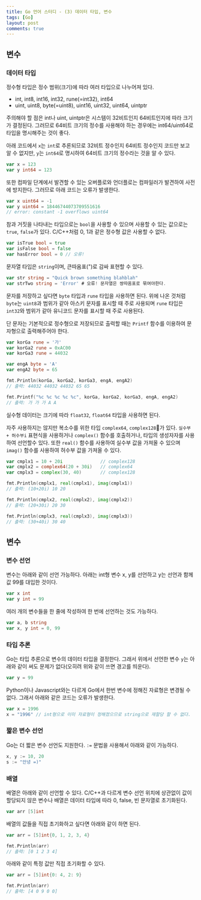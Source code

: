 ```yaml
---
title: Go 언어 스터디 - (3) 데이터 타입, 변수
tags: [Go]
layout: post
comments: true
---
```


## 변수


### 데이터 타입

정수형 타입은 정수 범위(크기)에 따라 여러 타입으로 나누어져 있다.

- int, int8, int16, int32, rune(=int32), int64
- uint, uint8, byte(=uint8), uint16, uint32, uint64, uintptr

주의해야 할 점은 int나 uint, uintptr은 시스템이 32비트인지 64비트인지에 따라 크기가 결정된다. 그러므로 64비트 크기의 정수를 사용해야 하는 경우에는 int64/uint64로 타입을 명시해주는 것이 좋다.

아래 코드에서 `x`는 `int`로 추론되므로 32비트 정수인지 64비트 정수인지 코드만 보고 알 수 없지만, `y`는 `int64`로 명시하여 64비트 크기의 정수라는 것을 알 수 있다.
```go
var x = 123
var y int64 = 123
```

또한 컴파일 단계에서 발견할 수 있는 오버플로와 언더플로는 컴파일러가 발견하여 사전에 방지한다. 그러므로 아래 코드는  오류가 발생한다. 
```go
var x uint64 = -1
var y uint64 = 18446744073709551616
// error: constant -1 overflows uint64
```

참과 거짓을 나타내는 타입으로는 `bool`을 사용할 수 있으며 사용할 수 있는 값으로는 `true`, `false`가 있다. C/C++처럼 0, 1과 같은 정수형 값은 사용할 수 없다. 
```go
var isTrue bool = true
var isFalse bool = false
var hasError bool = 0 // 오류!
```


문자열 타입은 `string`이며, 큰따옴표(")로 감싸 표현할 수 있다.
```go
var str string = "Quick brown something blahblah"
var strTwo string = 'Error' # 오류! 문자열은 쌍따옴표로 묶여야한다.
```

문자를 저장하고 싶다면 `byte` 타입과 `rune` 타입을 사용하면 된다. 위에 나온 것처럼 `byte`는 `uint8`과 범위가 같아 아스키 문자를 표시할 때 주로 사용되며 `rune` 타입은 `int32`와 범위가 같아 유니코드 문자를 표시할 때 주로 사용된다.

단 문자는 기본적으로 정수형으로 저장되므로 출력할 때는 `Printf` 함수를 이용하여 문자형으로 출력해주어야 한다.
```go
var korGa rune = '가'
var korGa2 rune = 0xAC00
var korGa3 rune = 44032

var engA byte = 'A'
var engA2 byte = 65

fmt.Println(korGa, korGa2, korGa3, engA, engA2)
// 출력: 44032 44032 44032 65 65

fmt.Printf("%c %c %c %c %c", korGa, korGa2, korGa3, engA, engA2)
// 출력: 가 가 가 A A
```

실수형 데이터는 크기에 따라 `float32`, `float64` 타입을 사용하면 된다.

자주 사용하지는 않지만 복소수를 위한 타입 `complex64`, `complex128`가 있다. `실수부 + 허수부i` 표현식을 사용하거나 `complex()` 함수를 호출하거나, 타입의 생성자자를 사용하여 선언할수 있다. 또한 `real()` 함수를 사용하여 실수부 값을 가져올 수 있으며 `imag()` 함수를 사용하여 허수부 값을 가져올 수 있다.

```go
var cmplx1 = 10 + 20i              // complex128
var cmplx2 = complex64(20 + 30i)   // complex64
var cmplx3 = complex(30, 40)       // complex128

fmt.Println(cmplx1, real(cmplx1), imag(cmplx1))
// 출력: (10+20i) 10 20

fmt.Println(cmplx2, real(cmplx2), imag(cmplx2))
// 출력: (20+30i) 20 30

fmt.Println(cmplx3, real(cmplx3), imag(cmplx3))
// 출력: (30+40i) 30 40
```

## 변수

### 변수 선언

변수는 아래와 같이 선언 가능하다. 아래는 int형 변수 x, y를 선언하고 y는 선언과 함께 값 99를 대입한 것이다.
```go
var x int
var y int = 99
```

여러 개의 변수들을 한 줄에 작성하여 한 번에 선언하는 것도 가능하다.
```go
var a, b string
var x, y int = 0, 99
```

### 타입 추론

Go는 타입 추론으로 변수의 데이터 타입을 결정한다. 그래서 위에서 선언한 변수 `y`는 아래와 같이 써도 문제가 없다(오히려 위와 같이 쓰면 경고를 띄운다).

```go
var y = 99
```

Python이나 Javascript와는 다르게 Go에서 한번 변수에 정해진 자료형은 변경될 수 없다. 그래서 아래와 같은 코드는 오류가 발생한다.

```go
var x = 1996
x = "1996" // int형으로 이미 자료형이 정해졌으므로 string으로 재할당 할 수 없다.
```


### 짧은 변수 선언

Go는 더 짧은 변수 선언도 지원한다. `:=` 문법을 사용해서 아래와 같이 가능하다.

```go
x, y := 10, 20
s := "안녕 =)"
```

### 배열

배열은 아래와 같이 선언할 수 있다. C/C++과 다르게 변수 선언 위치에 상관없이 값이 할당되지 않은 변수나 배열은 데이터 타입에 따라 0, false, 빈 문자열로 초기화된다.
```go
var arr [5]int
```


배열의 값들을 직접 초기화하고 싶다면 아래와 같이 하면 된다.
```go
var arr = [5]int{0, 1, 2, 3, 4}

fmt.Println(arr)
// 출력: [0 1 2 3 4]
```

아래와 같이 특정 값만 직접 초기화할 수 있다.
```go
var arr = [5]int{0: 4, 2: 9}

fmt.Println(arr)
// 출력: [4 0 9 0 0]
```


